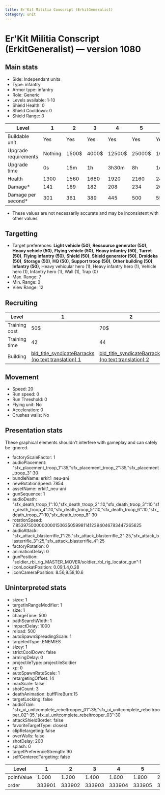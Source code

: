 ```yaml
---
title: Er'Kit Militia Conscript (ErkitGeneralist)
category: unit
---
```


# Er'Kit Militia Conscript (ErkitGeneralist) — version 1080

## Main stats

  * Side: Independant units
  * Type: infantry
  * Armor type: infantry
  * Role: Generic
  * Levels available: 1-10
  * Shield Health: 0
  * Shield Cooldown: 0
  * Shield Range: 0

|Level               |1      |2    |3    |4     |5     |6      |7      |8      |9       |10      |
|--------------------|-------|-----|-----|------|------|-------|-------|-------|--------|--------|
|Buildable unit      |Yes    |Yes  |Yes  |Yes   |Yes   |Yes    |Yes    |Yes    |No      |No      |
|Upgrade requirements|Nothing|1500$|4000$|12500$|25000$|100000$|160000$|320000$|1000000$|1750000$|
|Upgrade time        |0s     |15m  |1h   |3h30m |8h    |1d     |2d     |3d12h  |5d      |1w1d    |
|Health              |1300   |1560 |1680 |1920  |2160  |2400   |2640   |2880   |3120    |3600    |
|Damage*             |141    |169  |182  |208   |234   |260    |286    |312    |338     |390     |
|Damage per second*  |301    |361  |389  |445   |500   |556    |612    |667    |723     |834     |

* These values are not necessarily accurate and may be inconsistent with other values

## Targetting

  * Target preferences: **Light vehicle (50)**, **Ressource generator (50)**, **Heavy vehicle (50)**, **Flying vehicle (50)**, **Heavy infantry (50)**, **Turret (50)**, **Flying infantry (50)**, **Shield (50)**, **Shield generator (50)**, **Droideka (50)**, **Storage (50)**, **HQ (50)**, **Support troop (50)**, **Other building (50)**, **Infantry (50)**, Heavy vehicular hero (1), Heavy infantry hero (1), Vehicle hero (1), Infantry hero (1), Wall (1), Trap (0)
  * Max. Range: 7
  * Min. Range: 0
  * View Range: 12

## Recruiting

|Level        |1                                                                            |2                                                                            |3                                                                            |4                                                                            |5                                                                            |6                                                                            |7                                                                            |8                                                                            |9                                                                            |10                                                                            |
|-------------|-----------------------------------------------------------------------------|-----------------------------------------------------------------------------|-----------------------------------------------------------------------------|-----------------------------------------------------------------------------|-----------------------------------------------------------------------------|-----------------------------------------------------------------------------|-----------------------------------------------------------------------------|-----------------------------------------------------------------------------|-----------------------------------------------------------------------------|------------------------------------------------------------------------------|
|Training cost|50$                                                                          |70$                                                                          |90$                                                                          |110$                                                                         |130$                                                                         |150$                                                                         |170$                                                                         |190$                                                                         |210$                                                                         |230$                                                                          |
|Training time|42                                                                           |44                                                                           |46                                                                           |48                                                                           |50                                                                           |52                                                                           |54                                                                           |56                                                                           |58                                                                           |60                                                                            |
|Building     |[bld_title_syndicateBarracks (no text translation) 1](syndicateBarracks.html)|[bld_title_syndicateBarracks (no text translation) 2](syndicateBarracks.html)|[bld_title_syndicateBarracks (no text translation) 3](syndicateBarracks.html)|[bld_title_syndicateBarracks (no text translation) 4](syndicateBarracks.html)|[bld_title_syndicateBarracks (no text translation) 5](syndicateBarracks.html)|[bld_title_syndicateBarracks (no text translation) 6](syndicateBarracks.html)|[bld_title_syndicateBarracks (no text translation) 7](syndicateBarracks.html)|[bld_title_syndicateBarracks (no text translation) 8](syndicateBarracks.html)|[bld_title_syndicateBarracks (no text translation) 9](syndicateBarracks.html)|[bld_title_syndicateBarracks (no text translation) 10](syndicateBarracks.html)|

## Movement

  * Speed: 20
  * Run speed: 0
  * Run Threshold: 0
  * Flying unit: No
  * Acceleration: 0
  * Crushes walls: No

## Presentation stats

These graphical elements shouldn't interfere with gameplay and can safely be ignored.

  * factoryScaleFactor: 1
  * audioPlacement: "sfx_placement_troop_1":35,"sfx_placement_troop_2":35,"sfx_placement_troop_3":30
  * bundleName: erkit1_neu-ani
  * newRotationSpeed: 7854
  * assetName: erkit1_neu-ani
  * gunSequence: 1
  * audioDeath: "sfx_death_troop_1":10,"sfx_death_troop_2":10,"sfx_death_troop_3":10,"sfx_death_troop_4":10,"sfx_death_troop_5":10,"sfx_death_troop_6":10,"sfx_death_troop_7":10,"sfx_death_troop_8":30
  * rotationSpeed: 7.8539750000000001506350599811412394046783447265625
  * audioAttack: "sfx_attack_blasterrifle_1":25,"sfx_attack_blasterrifle_2":25,"sfx_attack_blasterrifle_3":25,"sfx_attack_blasterrifle_4":25
  * factoryRotation: 0
  * animationDelay: 0
  * gunPosition: "soldier_rbl_rig_MASTER_MOVER/soldier_rbl_rig_locator_gun":1
  * iconLookatPosition: 0.09,1.4,0.28
  * iconCameraPosition: 8.56,9.58,10.6

## Uninterpreted stats

  * sizex: 1
  * targetInRangeModifier: 1
  * size: 1
  * chargeTime: 500
  * pathSearchWidth: 1
  * impactDelay: 1000
  * reload: 500
  * autoSpawnSpreadingScale: 1
  * targetedType: ENEMIES
  * sizey: 1
  * strictCoolDown: false
  * armingDelay: 0
  * projectileType: projectileSoldier
  * xp: 0
  * autoSpawnRateScale: 1
  * retargetingOffset: 14
  * maxScale: false
  * shotCount: 3
  * deathAnimation: buffFireBurn:15
  * targetLocking: false
  * audioTrain: "sfx_ui_unitcomplete_rebeltrooper_01":35,"sfx_ui_unitcomplete_rebeltrooper_02":35,"sfx_ui_unitcomplete_rebeltrooper_03":30
  * attackShieldBorder: false
  * favoriteTargetType: closest
  * clipRetargeting: false
  * overWalls: false
  * shotDelay: 200
  * splash: 0
  * targetPreferenceStrength: 90
  * selfCenteredTargeting: false

|Level     |1     |2     |3     |4     |5     |6     |7     |8     |9     |10    |
|----------|------|------|------|------|------|------|------|------|------|------|
|pointValue|1.000 |1.200 |1.400 |1.600 |1.800 |2.000 |2.200 |2.400 |2.600 |3.000 |
|order     |333901|333902|333903|333904|333905|333906|333907|333908|333909|333910|

